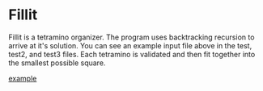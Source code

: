 # Fillit

Fillit is a tetramino organizer. The program uses backtracking recursion 
to arrive at it's solution. You can see an example input file above
in the test, test2, and test3 files. Each tetramino is validated and then 
fit together into the smallest possible square.

[example]()